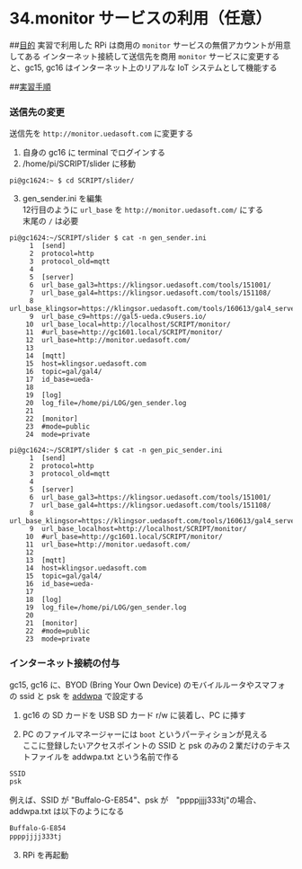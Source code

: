 # 34.monitor サービスの利用（任意）

##<u>目的</u>
実習で利用した RPi は商用の `monitor` サービスの無償アカウントが用意してある
インターネット接続して送信先を商用 `monitor` サービスに変更すると、gc15, gc16 はインターネット上のリアルな IoT システムとして機能する

##<u>実習手順</u>

### 送信先の変更
送信先を `http://monitor.uedasoft.com` に変更する

1. 自身の gc16 に terminal でログインする
2. /home/pi/SCRIPT/slider に移動  
```
pi@gc1624:~ $ cd SCRIPT/slider/
```

3. gen_sender.ini を編集  
12行目のように `url_base` を `http://monitor.uedasoft.com/` にする  
末尾の `/` は必要   
```
pi@gc1624:~/SCRIPT/slider $ cat -n gen_sender.ini
     1	[send]
     2	protocol=http
     3	protocol_old=mqtt
     4
     5	[server]
     6	url_base_gal3=https://klingsor.uedasoft.com/tools/151001/
     7	url_base_gal4=https://klingsor.uedasoft.com/tools/151108/
     8	url_base_klingsor=https://klingsor.uedasoft.com/tools/160613/gal4_server/
     9	url_base_c9=https://gal5-ueda.c9users.io/
    10	url_base_local=http://localhost/SCRIPT/monitor/
    11	#url_base=http://gc1601.local/SCRIPT/monitor/
    12	url_base=http://monitor.uedasoft.com/
    13
    14	[mqtt]
    15	host=klingsor.uedasoft.com
    16	topic=gal/gal4/
    17	id_base=ueda-
    18
    19	[log]
    20	log_file=/home/pi/LOG/gen_sender.log
    21
    22	[monitor]
    23	#mode=public
    24	mode=private
```

```
pi@gc1624:~/SCRIPT/slider $ cat -n gen_pic_sender.ini
     1	[send]
     2	protocol=http
     3	protocol_old=mqtt
     4
     5	[server]
     6	url_base_gal3=https://klingsor.uedasoft.com/tools/151001/
     7	url_base_gal4=https://klingsor.uedasoft.com/tools/151108/
     8	url_base_klingsor=https://klingsor.uedasoft.com/tools/160613/gal4_server/
     9	url_base_localhost=http://localhost/SCRIPT/monitor/
    10	#url_base=http://gc1601.local/SCRIPT/monitor/
    11	url_base=http://monitor.uedasoft.com/
    12
    13	[mqtt]
    14	host=klingsor.uedasoft.com
    15	topic=gal/gal4/
    16	id_base=ueda-
    17
    18	[log]
    19	log_file=/home/pi/LOG/gen_sender.log
    20
    21	[monitor]
    22	#mode=public
    23	mode=private
```

### インターネット接続の付与
gc15, gc16 に、BYOD (Bring Your Own Device) のモバイルルータやスマフォの ssid と psk を [addwpa](12_wifi.md) で設定する

1. gc16 の SD カードを USB SD カード r/w に装着し、PC に挿す

2. PC のファイルマネージャーには `boot` というパーティションが見える  
ここに登録したいアクセスポイントの SSID と psk のみの２業だけのテキストファイルを addwpa.txt という名前で作る  
```bash:/boot/addwpa.txt
SSID
psk
```  
例えば、SSID が "Buffalo-G-E854"、psk が　"ppppjjjj333tj"の場合、addwpa.txt は以下のようになる  
```bash:/boot/addwpa.txt
Buffalo-G-E854
ppppjjjj333tj
```

3. RPi を再起動
